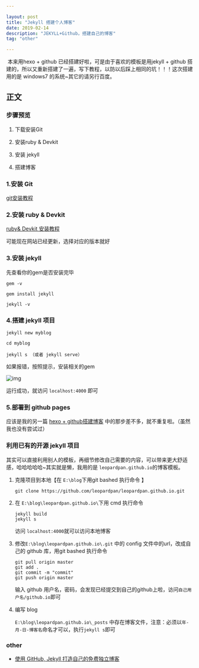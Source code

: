 ```yaml
---

layout: post
title: "Jekyll 搭建个人博客"
date: 2019-02-14 
description: "JEKYLL+Github，搭建自己的博客"
tag: "other"

---
```


​	本来用hexo + github 已经搭建好啦，可是由于喜欢的模板是用jekyll + github 搭建的，所以又重新搭建了一遍，写下教程，以防以后踩上相同的坑！！！这次搭建用的是 windows7 的系统~其它的请另行百度。

##  正文

### 步骤预览

1. 下载安装Git

2. 安装ruby & Devkit

3. 安装 jekyll 

4. 搭建博客

   

### 1.安装 Git

[git安装教程](https://blog.csdn.net/monica1_1/article/details/80886048)

### 2.安装 ruby & Devkit

[ruby& Devkit 安装教程](https://jingyan.baidu.com/article/48b558e33558ac7f38c09aee.html)

可能现在网站已经更新，选择对应的版本就好

### 3.安装 jekyll

先查看你的gem是否安装完毕

```
gem -v

gem install jekyll

jekyll -v

```



### 4.搭建 jekyll 项目

```
jekyll new myblog

cd myblog

jekyll s （或者 jekyll serve）
```



如果报错，按照提示，安装相关的gem

![img](https://upload-images.jianshu.io/upload_images/1195023-b36b8899925c4601.png?imageMogr2/auto-orient/strip%7CimageView2/2/w/571)

运行成功，就访问 `localhost:4000` 即可

### 5.部署到 github pages 

应该是我的另一篇 [hexo + github搭建博客](https://cherryxiu.github.io/2019/02/HEXO%E6%90%AD%E5%BB%BA%E4%B8%AA%E4%BA%BA%E5%8D%9A%E5%AE%A2/) 中的那步差不多，就不重复啦。（虽然我也没有尝试过）

### 利用已有的开源 jekyll 项目

​    其实可以直接利用别人的模板，再细节修改自己需要的内容，可以带来更大舒适感，哈哈哈哈哈~其实就是懒，我用的是 `leopardpan.github.io`的博客模板。

1. 克隆项目到本地【在 `E:\blog`下用git bashed 执行命令 】

   ```
   git clone https://github.com/leopardpan/leopardpan.github.io.git
   ```

2. 在 `E:\blog\leopardpan.github.io\`下用 cmd 执行命令

   ```
   jekyll build
   jekyll s
   ```

   访问 `localhost:4000`就可以访问本地博客

3. 修改`E:\blog\leopardpan.github.io\.git` 中的 config 文件中的url，改成自己的 github 库，用git bashed 执行命令

   ```
   git pull origin master
   git add .
   git commit -m "commit"
   git push origin master
   ```

   输入 github 用户名，密码，会发现已经提交到自己的github上啦，访问`自己用户名/github.io`即可

4. 编写 blog

   `E:\blog\leopardpan.github.io\_posts` 中存在博客文件，注意：必须以`年-月-日-博客名`命名才可以，执行`jekyll s`即可


### other
- [使用 GitHub, Jekyll 打造自己的免费独立博客](https://www.xuebuyuan.com/2107872.html)